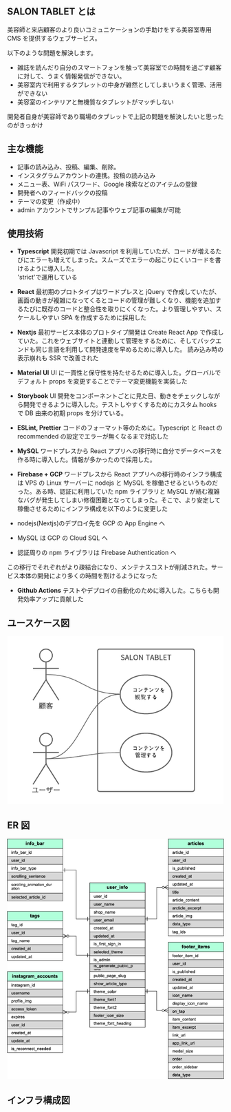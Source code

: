## SALON TABLET とは

美容師と来店顧客のより良いコミュニケーションの手助けをする美容室専用 CMS を提供するウェブサービス。

以下のような問題を解決します。

- 雑誌を読んだり自分のスマートフォンを触って美容室での時間を過ごす顧客に対して、うまく情報発信ができない。
- 美容室内で利用するタブレットの中身が雑然としてしまいうまく管理、活用ができない
- 美容室のインテリアと無機質なタブレットがマッチしない

開発者自身が美容師であり職場のタブレットで上記の問題を解決したいと思ったのがきっかけ

## 主な機能

- 記事の読み込み、投稿、編集、削除。
- インスタグラムアカウントの連携。投稿の読み込み
- メニュー表、WiFi パスワード、Google 検索などのアイテムの登録
- 開発者へのフィードバックの投稿
- テーマの変更（作成中）
- admin アカウントでサンプル記事やウェブ記事の編集が可能

## 使用技術

- **Typescript** 開発初期では Javascript を利用していたが、コードが増えるたびにエラーも増えてしまった。スムーズでエラーの起こりにくいコードを書けるように導入した。  
  'strict'で運用している
- **React** 最初期のプロトタイプはワードプレスと jQuery で作成していたが、画面の動きが複雑になってくるとコードの管理が難しくなり、機能を追加するたびに既存のコードと整合性を取りにくくなった。より管理しやすい、スケールしやすい SPA を作成するために採用した
- **Nextjs** 最初サービス本体のプロトタイプ開発は Create React App で作成していた。これをウェブサイトと連動して管理をするために、そしてバックエンドも同じ言語を利用して開発速度を早めるために導入した。 読み込み時の表示崩れも SSR で改善された
- **Material UI**
  UI に一貫性と保守性を持たせるために導入した。グローバルでデフォルト props を変更することでテーマ変更機能を実装した
- **Storybook**
  UI 開発をコンポーネントごとに見た目、動きをチェックしながら開発できるように導入した。テストしやすくするためにカスタム hooks で DB 由来の初期 props を分けている。
- **ESLint, Prettier**
  コードのフォーマット等のために。Typescript と React の recommended の設定でエラーが無くなるまで対応した

- **MySQL** ワードプレスから React アプリへの移行時に自分でデータベースを作る時に導入した。情報が多かったので採用した。

- **Firebase + GCP** ワードプレスから React アプリへの移行時のインフラ構成は VPS の Linux サーバーに nodejs と MySQL を稼働させるというものだった。ある時、認証に利用していた npm ライブラリと MySQL が絡む複雑なバグが発生してしまい修復困難となってしまった。そこで、より安定して稼働させるためにインフラ構成を以下のように変更した

- nodejs(Nextjs)のデプロイ先を GCP の App Engine へ
- MySQL は GCP の Cloud SQL へ
- 認証周りの npm ライブラリは Firebase Authentication へ

この移行でそれぞれがより疎結合になり、メンテナスコストが削減された。サービス本体の開発により多くの時間を割けるようになった

- **Github Actions** テストやデプロイの自動化のために導入した。こちらも開発効率アップに貢献した

## ユースケース図

![image](public/images/use_case.png)

## ER 図

![image](public/images/entity_relationship_diagram.png)

## インフラ構成図
